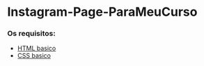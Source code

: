 # Instagram-Page-ParaMeuCurso

### Os requisitos:

* [HTML basico](https://www.w3schools.com/html/)
* [CSS basico](https://developer.mozilla.org/pt-BR/docs/Web/CSS)
